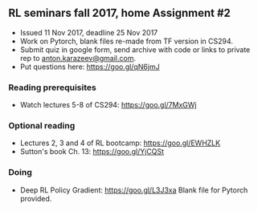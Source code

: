 ## RL seminars fall 2017, home Assignment #2
  - Issued 11 Nov 2017, deadline 25 Nov 2017
  - Work on Pytorch, blank files re-made from TF version in CS294.
  - Submit quiz in google form, send archive with code or links to private rep to anton.karazeev@gmail.com.
  - Put questions here: https://goo.gl/qN6jmJ

### Reading prerequisites
- Watch lectures 5-8 of CS294: https://goo.gl/7MxGWj

### Optional reading
- Lectures 2, 3 and 4 of RL bootcamp: https://goo.gl/EWHZLK
- Sutton's book Ch. 13: https://goo.gl/YjCQSt

### Doing
- Deep RL Policy Gradient: https://goo.gl/L3J3xa
Blank file for Pytorch provided.